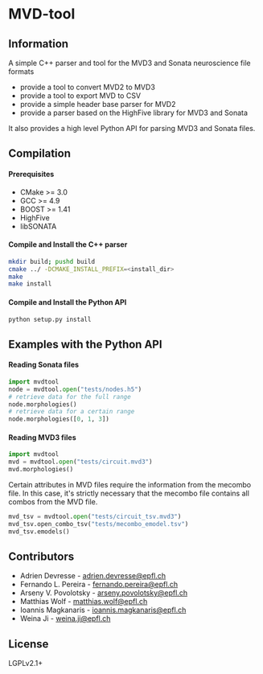 # MVD-tool

## Information

A simple C++ parser and tool for the MVD3 and Sonata neuroscience file formats

* provide a tool to convert MVD2 to MVD3
* provide a tool to export MVD to CSV
* provide a simple header base parser for MVD2
* provide a parser based on the HighFive library for MVD3 and Sonata

It also provides a high level Python API for parsing MVD3 and Sonata files.

## Compilation

#### Prerequisites
 - CMake >= 3.0
 - GCC >= 4.9
 - BOOST >= 1.41
 - HighFive
 - libSONATA

#### Compile and Install the C++ parser

```bash
mkdir build; pushd build
cmake ../ -DCMAKE_INSTALL_PREFIX=<install_dir>
make
make install
```
#### Compile and Install the Python API
```bash
python setup.py install
```

## Examples with the Python API

#### Reading Sonata files
```python
import mvdtool
node = mvdtool.open("tests/nodes.h5")
# retrieve data for the full range
node.morphologies()
# retrieve data for a certain range
node.morphologies([0, 1, 3])
```

#### Reading MVD3 files
```python
import mvdtool
mvd = mvdtool.open("tests/circuit.mvd3")
mvd.morphologies()
```
Certain attributes in MVD files require the information from the mecombo file. In this case, it's strictly necessary that the mecombo file contains all combos from the MVD file.
```python
mvd_tsv = mvdtool.open("tests/circuit_tsv.mvd3")
mvd_tsv.open_combo_tsv("tests/mecombo_emodel.tsv")
mvd_tsv.emodels()
```

## Contributors

* Adrien Devresse  - <adrien.devresse@epfl.ch>
* Fernando L. Pereira - <fernando.pereira@epfl.ch>
* Arseny V. Povolotsky - <arseny.povolotsky@epfl.ch>
* Matthias Wolf - <matthias.wolf@epfl.ch>
* Ioannis Magkanaris - <ioannis.magkanaris@epfl.ch>
* Weina Ji - <weina.ji@epfl.ch>

## License

LGPLv2.1+
